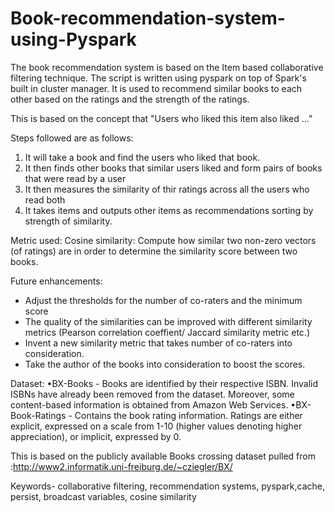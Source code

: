 # Book-recommendation-system-using-Pyspark

The book recommendation system is based on the Item based collaborative filtering technique. The script is written using pyspark on top of Spark's built in cluster manager. It is used to recommend similar books to each other based on the ratings and the strength of the ratings. 

This is based on the concept that "Users who liked this item also liked …”   

Steps followed are as follows:

1. It will take a book and find the users who liked that book.
2. It then finds other books that similar users liked and form pairs of books that were read by a user
2. It then measures the similarity of thir ratings across all the users who read both
3. It takes items and outputs other items as recommendations sorting by strength of similarity.

Metric used:
Cosine similarity: Compute how similar two non-zero vectors (of ratings) are in order to determine the similarity score between two books.	

Future enhancements: 
- Adjust the thresholds for the number of co-raters and the minimum score
- The quality of the similarities can be improved with different similarity metrics (Pearson correlation coeffient/ Jaccard similarity metric etc.)
- Invent a new similarity metric that takes number of co-raters into consideration.
- Take the author of the books into consideration to boost the scores.

Dataset:
•BX-Books - Books are identified by their respective ISBN. Invalid ISBNs have already been removed from the dataset. Moreover, some content-based information is obtained from Amazon Web Services. 
•BX-Book-Ratings - Contains the book rating information. Ratings are either explicit, expressed on a scale from 1-10 (higher values denoting higher appreciation), or implicit, expressed by 0.

This is based on the publicly available Books crossing dataset pulled from :http://www2.informatik.uni-freiburg.de/~cziegler/BX/

Keywords- collaborative filtering,  recommendation systems, pyspark,cache, persist, broadcast variables, cosine similarity
